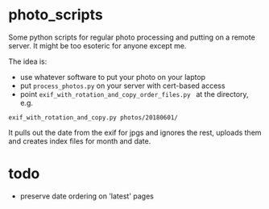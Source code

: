 # photo_scripts

Some python scripts for regular photo processing and putting on a remote 
server. It might be too esoteric for anyone except me.

The idea is:

 * use whatever software to put your photo on your laptop
 * put ```process_photos.py``` on your server with cert-based access
 * point ```exif_with_rotation_and_copy_order_files.py ``` at the directory, e.g.

```exif_with_rotation_and_copy.py photos/20180601/```

It pulls out the date from the exif for jpgs and ignores the rest, uploads 
them and creates index files for month and date.

# todo

 * preserve date ordering on 'latest' pages




